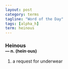 ```yaml
---
layout: post
category: terms
tagline: "Word of the Day"
tags: [alpha_h]
term: heinous
---
```


<h3>Heinous<br/> <small>&mdash; n. (hein<span>&middot;</span>ous)</small></h3>
<p><ol><li>a request for underwear</li>
</ol></p>
